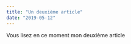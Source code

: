 ```yaml
---
title: "Un deuxième article"
date: "2019-05-12"
---
```


Vous lisez en ce moment mon deuxième article
